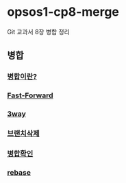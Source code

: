 # opsos1-cp8-merge
Git 교과서 8장 병합 정리

## 병합
### [병합이란?](8-1.md)
### [Fast-Forward](8.2.md)
### [3way](8-3.md)
### [브랜치삭제](8-4.md)
### [병합확인](8-6.md)
### [rebase](07_rebase.md)
